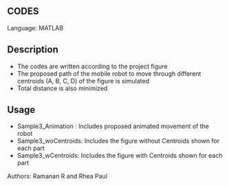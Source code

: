 ## CODES
Language: MATLAB

## Description
- The codes are written according to the project figure 
- The proposed path of the mobile robot to move through different centroids (A, B, C, D) of the figure is simulated
- Total distance is also minimized

## Usage
- Sample3_Animation : Includes proposed animated movement of the robot 
- Sample3_woCentroids: Includes the figure without Centroids shown for each part
- Sample3_wCentroids: Includes the figure with Centroids shown for each part

Authors: Ramanan R and Rhea Paul
